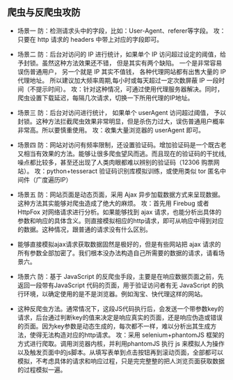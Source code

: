 ## 爬虫与反爬虫攻防
- 场景一
防：检测请求头中的字段，比如：User-Agent、referer等字段。
攻：只要在 http 请求的 headers 中带上对应的字段即可。

- 场景二
防：后台对访问的 IP 进行统计，如果单个 IP 访问超过设定的阈值，给予封锁。虽然这种方法效果还不错， 但是其实有两个缺陷。 一个是非常容易误伤普通用户， 另一个就是 IP 其实不值钱， 各种代理网站都有出售大量的 IP 代理地址。 所以建议加大频率周期,每小时或每天超过一定次数屏蔽 IP 一段时间（不提示时间）。
攻：针对这种情况，可通过使用代理服务器解决。同时，爬虫设置下载延迟，每隔几次请求，切换一下所用代理的IP地址。

- 场景三
防：后台对访问进行统计， 如果单个 userAgent 访问超过阈值， 予以封锁。这种方法拦截爬虫效果非常明显，但是杀伤力过大，误伤普通用户概率非常高。所以要慎重使用。
攻：收集大量浏览器的 userAgent 即可。

- 场景四
防：网站对访问有频率限制，还设置验证码。增加验证码是一个既古老又相当有效果的方法。能够让很多爬虫望风而逃。而且现在的验证码的干扰线, 噪点都比较多，甚至还出现了人类肉眼都难以辨别的验证码（12306 购票网站）。
攻：python+tesseract 验证码识别库模拟训练，或使用类似 tor 匿名中间件（广度遍历IP）

- 场景五
防：网站页面是动态页面，采用 Ajax 异步加载数据方式来呈现数据。这种方法其实能够对爬虫造成了绝大的麻烦。
攻：首先用 Firebug 或者 HttpFox 对网络请求进行分析。如果能够找到 ajax 请求，也能分析出具体的参数和响应的具体含义。则直接模拟相应的http请求，即可从响应中得到对应的数据。这种情况，跟普通的请求没有什么区别。
- 能够直接模拟ajax请求获取数据固然是极好的，但是有些网站把 ajax 请求的所有参数全部加密了。我们根本没办法构造自己所需要的数据的请求，请看场景六。

- 场景六
防：基于 JavaScript 的反爬虫手段，主要是在响应数据页面之前，先返回一段带有JavaScript 代码的页面，用于验证访问者有无 JavaScript 的执行环境，以确定使用的是不是浏览器。例如淘宝、快代理这样的网站。
- 这种反爬虫方法。通常情况下，这段JS代码执行后，会发送一个带参数key的请求，后台通过判断key的值来决定是响应真实的页面，还是响应伪造或错误的页面。因为key参数是动态生成的，每次都不一样，难以分析出其生成方法，使得无法构造对应的http请求。
攻：采用 selenium+phantomJS 框架的方式进行爬取。调用浏览器内核，并利用phantomJS 执行 js 来模拟人为操作以及触发页面中的js脚本。从填写表单到点击按钮再到滚动页面，全部都可以模拟，不考虑具体的请求和响应过程，只是完完整整的把人浏览页面获取数据的过程模拟一遍。
